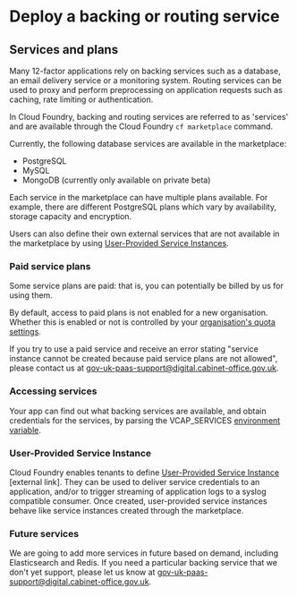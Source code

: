 # Deploy a backing or routing service

## Services and plans

Many 12-factor applications rely on backing services such as a database, an email delivery service or a monitoring system. Routing services can be used to proxy and perform preprocessing on application requests such as caching, rate limiting or authentication.

In Cloud Foundry, backing and routing services are referred to as 'services' and are available through the Cloud Foundry ``cf marketplace`` command.

Currently, the following database services are available in the marketplace:

 - PostgreSQL
 - MySQL
 - MongoDB (currently only available on private beta)


Each service in the marketplace can have multiple plans available. For example, there are different PostgreSQL plans which vary by availability, storage capacity and encryption.

Users can also define their own external services that are not available in the marketplace by using [User-Provided Service Instances](/#user-provided-service-instance).

### Paid service plans

Some service plans are paid: that is, you can potentially be billed by us for using them.

By default, access to paid plans is not enabled for a new organisation. Whether this is enabled or not is controlled by your [organisation's quota settings](/#quotas).

If you try to use a paid service and receive an error stating "service instance cannot be created because paid service plans are not allowed", please contact us at [gov-uk-paas-support@digital.cabinet-office.gov.uk](mailto:gov-uk-paas-support@digital.cabinet-office.gov.uk).

### Accessing services

Your app can find out what backing services are available, and obtain credentials for the services, by parsing the VCAP_SERVICES [environment variable](/#environment-variables).

### User-Provided Service Instance

Cloud Foundry enables tenants to define [User-Provided Service Instance](https://docs.cloudfoundry.org/devguide/services/user-provided.html) [external link]. They can be used to deliver service credentials to an application, and/or to trigger streaming of application logs to a syslog compatible consumer. Once created, user-provided service instances behave like service instances created through the marketplace.

### Future services

We are going to add more services in future based on demand, including Elasticsearch and Redis. If you need a particular backing service that we don't yet support, please let us know at [gov-uk-paas-support@digital.cabinet-office.gov.uk](mailto:gov-uk-paas-support@digital.cabinet-office.gov.uk).
